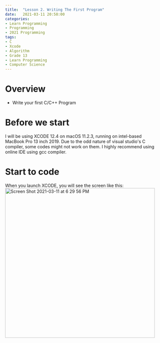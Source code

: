 ```yaml
---
title:  "Lesson 2. Writing The First Program"
date:   2021-03-11 20:58:00
categories:
- Learn Programming
- Programming
- 2021 Programming
tags:
- C
- Xcode
- Algorithm
- Grade 13
- Learn Programming
- Computer Science
---
```

# Overview
* Write your first C/C++ Program

# Before we start
I will be using XCODE 12.4 on macOS 11.2.3, running on intel-based MacBook Pro 13 inch 2019. Due to the odd nature of visual studio's C compiler, some codes might not work on them. I highly recommend using online IDE using gcc compiler.

# Start to code
When you launch XCODE, you will see the screen like this:
<img width="486" alt="Screen Shot 2021-03-11 at 6 29 56 PM" src="https://user-images.githubusercontent.com/46326335/110869105-c9aa8400-8297-11eb-9935-6e96eb99135d.png">

